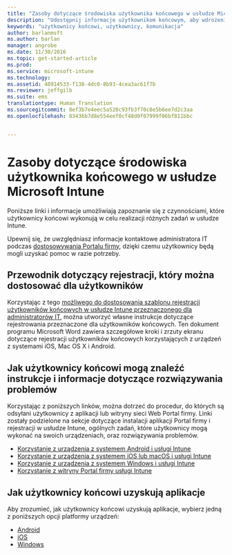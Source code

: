 ```yaml
---
title: "Zasoby dotyczące środowiska użytkownika końcowego w usłudze Microsoft Intune | Microsoft Intune"
description: "Udostępnij informacje użytkownikom końcowym, aby wdrożenie usługi Intune było pomyślne."
keywords: "użytkownicy końcowi, użytkownicy, komunikacja"
author: barlanmsft
ms.author: barlan
manager: angrobe
ms.date: 11/30/2016
ms.topic: get-started-article
ms.prod: 
ms.service: microsoft-intune
ms.technology: 
ms.assetid: 48914533-f138-4dc0-8b93-4cea3ac61f7b
ms.reviewer: jeffgilb
ms.suite: ems
translationtype: Human Translation
ms.sourcegitcommit: 8ef3b7e4eec5a520c93fb3f70c8e5b6ee7d2c3aa
ms.openlocfilehash: 83436b7d8e554eef0cf48d0f07999f06bf811bbc


---
```


# <a name="resources-about-the-end-user-experience-with-microsoft-intune"></a>Zasoby dotyczące środowiska użytkownika końcowego w usłudze Microsoft Intune

Poniższe linki i informacje umożliwiają zapoznanie się z czynnościami, które użytkownicy końcowi wykonują w celu realizacji różnych zadań w usłudze Intune.

Upewnij się, że uwzględniasz informacje kontaktowe administratora IT podczas [dostosowywania Portalu firmy](/Intune/get-started/start-with-a-paid-subscription-to-microsoft-intune-step-7), dzięki czemu użytkownicy będą mogli uzyskać pomoc w razie potrzeby.

## <a name="enrollment-guide-that-you-can-customize-for-your-users"></a>Przewodnik dotyczący rejestracji, który można dostosować dla użytkowników

Korzystając z tego [możliwego do dostosowania szablonu rejestracji użytkowników końcowych w usłudze Intune przeznaczonego dla administratorów IT](https://gallery.technet.microsoft.com/End-user-Intune-enrollment-55dfd64a), można utworzyć własne instrukcje dotyczące rejestrowania przeznaczone dla użytkowników końcowych. Ten dokument programu Microsoft Word zawiera szczegółowe kroki i zrzuty ekranu dotyczące rejestracji użytkowników końcowych korzystających z urządzeń z systemami iOS, Mac OS X i Android.

## <a name="how-your-end-users-find-how-to-and-troubleshooting-information"></a>Jak użytkownicy końcowi mogą znaleźć instrukcje i informacje dotyczące rozwiązywania problemów

Korzystając z poniższych linków, można dotrzeć do procedur, do których są odsyłani użytkownicy z aplikacji lub witryny sieci Web Portal firmy. Linki zostały podzielone na sekcje dotyczące instalacji aplikacji Portal firmy i rejestracji w usłudze Intune, ogólnych zadań, które użytkownicy mogą wykonać na swoich urządzeniach, oraz rozwiązywania problemów.

- [Korzystanie z urządzenia z systemem Android i usługi Intune](/Intune/EndUser/using-your-android-device-with-intune)
- [Korzystanie z urządzenia z systemem iOS lub macOS i usługi Intune](/Intune/EndUser/using-your-ios-or-mac-os-x-device-with-intune)
- [Korzystanie z urządzenia z systemem Windows i usługi Intune](/Intune/EndUser/using-your-windows-device-with-intune)
- [Korzystanie z witryny Portal firmy usługi Intune](/Intune/EndUser/using-the-intune-company-portal-website)


## <a name="how-your-end-users-get-their-apps"></a>Jak użytkownicy końcowi uzyskują aplikacje

Aby zrozumieć, jak użytkownicy końcowi uzyskują aplikacje, wybierz jedną z poniższych opcji platformy urządzeń:

- [Android](how-your-android-users-get-their-apps.md)
- [iOS](how-your-ios-users-get-their-apps.md)
- [Windows](how-your-windows-users-get-their-apps.md)



<!--HONumber=Dec16_HO1-->


